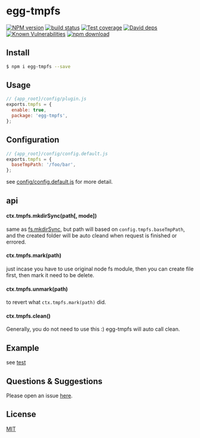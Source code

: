 # egg-tmpfs

[![NPM version][npm-image]][npm-url]
[![build status][travis-image]][travis-url]
[![Test coverage][codecov-image]][codecov-url]
[![David deps][david-image]][david-url]
[![Known Vulnerabilities][snyk-image]][snyk-url]
[![npm download][download-image]][download-url]

[npm-image]: https://img.shields.io/npm/v/egg-tmpfs.svg?style=flat-square
[npm-url]: https://npmjs.org/package/egg-tmpfs
[travis-image]: https://img.shields.io/travis/paranoidjk/egg-tmpfs.svg?style=flat-square
[travis-url]: https://travis-ci.org/paranoidjk/egg-tmpfs
[codecov-image]: https://img.shields.io/codecov/c/github/paranoidjk/egg-tmpfs.svg?style=flat-square
[codecov-url]: https://codecov.io/github/paranoidjk/egg-tmpfs?branch=master
[david-image]: https://img.shields.io/david/paranoidjk/egg-tmpfs.svg?style=flat-square
[david-url]: https://david-dm.org/paranoidjk/egg-tmpfs
[snyk-image]: https://snyk.io/test/npm/egg-tmpfs/badge.svg?style=flat-square
[snyk-url]: https://snyk.io/test/npm/egg-tmpfs
[download-image]: https://img.shields.io/npm/dm/egg-tmpfs.svg?style=flat-square
[download-url]: https://npmjs.org/package/egg-tmpfs

<!--
Description here.
-->

## Install

```bash
$ npm i egg-tmpfs --save
```

## Usage

```js
// {app_root}/config/plugin.js
exports.tmpfs = {
  enable: true,
  package: 'egg-tmpfs',
};
```

## Configuration

```js
// {app_root}/config/config.default.js
exports.tmpfs = {
  baseTmpPath: '/foo/bar',
};
```

see [config/config.default.js](config/config.default.js) for more detail.

## api

#### ctx.tmpfs.mkdirSync(path[, mode])

same as [fs.mkdirSync](https://nodejs.org/dist/latest-v8.x/docs/api/fs.html#fs_fs_mkdirsync_path_mode), but path will based on `config.tmpfs.baseTmpPath`, and the created folder will be auto cleand when request is finished or errored.


#### ctx.tmpfs.mark(path)

just incase you have to use original node fs module, then you can create file first, then mark it need to be delete.

#### ctx.tmpfs.unmark(path)

to revert what `ctx.tmpfs.mark(path)` did.

#### ctx.tmpfs.clean()

Generally, you do not need to use this :) egg-tmpfs will auto call clean.

## Example

see [test](/test/fixtures/apps/tmpfs-test/app/controller/home.js)

## Questions & Suggestions

Please open an issue [here](https://github.com/eggjs/egg/issues).

## License

[MIT](LICENSE)
